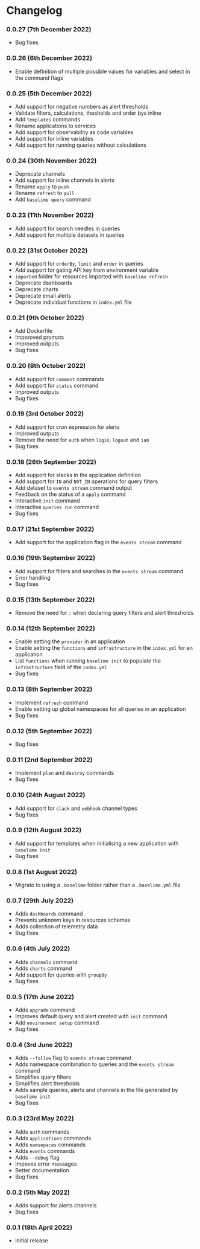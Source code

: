 # Changelog

### 0.0.27 (7th December 2022)

- Bug fixes

### 0.0.26 (6th December 2022)

- Enable definition of multiple possible values for variables and select in the command flags

### 0.0.25 (5th December 2022)

- Add support for negative numbers as alert thresholds
- Validate filters, calculations, thesholds and order bys inline
- Add `templates` commands
- Rename applications to services
- Add support for observability as code variables
- Add support for inline variables
- Add support for running queries without calculations

### 0.0.24 (30th November 2022)

- Deprecate channels
- Add support for inline channels in alerts
- Rename `apply` to `push`
- Rename `refresh` to `pull`
- Add `baselime query` command

### 0.0.23 (11th November 2022)

- Add support for search needles in queries
- Add support for multiple datasets in queries

### 0.0.22 (31st October 2022)

- Add support for `orderBy`, `limit` and `order` in queries
- Add support for geting API key from environment variable
- `imported` folder for resources imported with `baselime refresh`
- Deprecate dashboards
- Deprecate charts
- Deprecate email alerts
- Deprecate individual functions in `index.yml` file

### 0.0.21 (9th October 2022)

- Add Dockerfile
- Imporoved prompts
- Improved outputs
- Bug fixes

### 0.0.20 (8th October 2022)

- Add support for `comment` commands
- Add support for `status` command
- Improved outputs
- Bug fixes

### 0.0.19 (3rd October 2022)

- Add support for cron expression for alerts
- Improved outputs
- Remove the need for `auth` when `login`, `logout` and `iam`
- Bug fixes

### 0.0.18 (26th September 2022)

- Add support for stacks in the application definition
- Add support for `IN` and `NOT_IN` operations for query filters
- Add dataset to `events stream` command output
- Feedback on the status of a `apply` command
- Interactive `init` command
- Interactive `queries run` command
- Bug fixes

### 0.0.17 (21st September 2022)

- Add support for the application flag in the `events stream` command

### 0.0.16 (19th September 2022)

- Add support for filters and searches in the `events stream` command
- Error handling
- Bug fixes

### 0.0.15 (13th September 2022)

- Remove the need for `:` when declaring query filters and alert thresholds

### 0.0.14 (12th September 2022)

- Enable setting the `provider` in an application
- Enable setting the `functions` and `infrastructure` in the `index.yml` for an application
- List `functions` when running `baselime init` to populate the `infrastructure` field of the `index.yml` 
- Bug fixes

### 0.0.13 (8th September 2022)

- Implement `refresh` command
- Enable setting up global namespaces for all queries in an application
- Bug fixes

### 0.0.12 (5th September 2022)

- Bug fixes

### 0.0.11 (2nd September 2022)

- Implement `plan` and `destroy` commands
- Bug fixes

### 0.0.10 (24th August 2022)

- Add support for `slack` and `webhook` channel types
- Bug fixes

### 0.0.9 (12th August 2022)

- Add support for templates when initialising a new application with `baselime init`
- Bug fixes

### 0.0.8 (1st August 2022)

- Migrate to using a `.baselime` folder rather than a `.baselime.yml` file

### 0.0.7 (29th July 2022)

- Adds `dashboards` command
- Prevents unknown keys in resources schemas
- Adds collection of telemetry data
- Bug fixes

### 0.0.6 (4th July 2022)

- Adds `channels` command
- Adds `charts` command
- Add support for queries with `groupBy`
- Bug fixes

### 0.0.5 (17th June 2022)

- Adds `upgrade` command
- Improves default query and alert created with `init` command
- Add `environment setup` command
- Bug fixes

### 0.0.4 (3rd June 2022)

- Adds `--follow` flag to `events stream` command
- Adds namespace combination to queries and the `events stream` command
- Simplifies query filters
- Simplifies alert thresholds
- Adds sample queries, alerts and channels in the file generated by `baselime init`
- Bug fixes

### 0.0.3 (23rd May 2022)

- Adds `auth` commands
- Adds `applications` commands
- Adds `namsepaces` commands
- Adds `events` commands
- Adds `--debug` flag
- Impoves error messages
- Better documentation
- Bug fixes

### 0.0.2 (5th May 2022)

- Adds support for alerts channels
- Bug fixes

### 0.0.1 (18th April 2022)

- Initial release